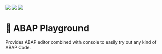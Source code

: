 ![](https://img.shields.io/badge/Status-Construction-orange) ![](https://img.shields.io/badge/Java-SE17+-green) ![](https://img.shields.io/badge/eclipse-2020--09+-green)

# 🚧 ABAP Playground

Provides ABAP editor combined with console to easily try out any kind of ABAP Code.